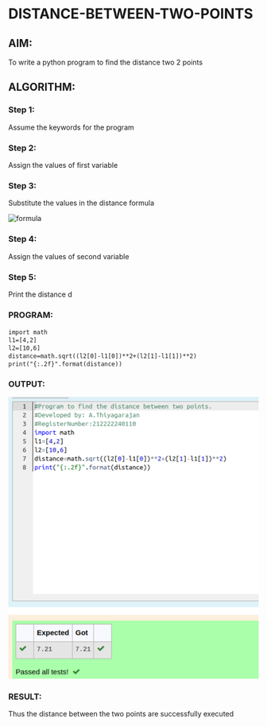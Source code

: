 # DISTANCE-BETWEEN-TWO-POINTS

## AIM:
To write a python program to find the distance two 2 points
## ALGORITHM:
### Step 1: 
Assume the keywords for the program
### Step 2: 
Assign the values of first variable
### Step 3: 
Substitute the values in the distance formula  

![formula](/formula.JPG)

### Step 4: 
Assign the values of second variable
### Step 5: 
Print the distance d
### PROGRAM:
```
import math
l1=[4,2]
l2=[10,6]
distance=math.sqrt((l2[0]-l1[0])**2+(l2[1]-l1[1])**2)
print("{:.2f}".format(distance))
```

### OUTPUT:
![output](/distance.png)

### RESULT:
Thus the distance between the two points are successfully executed
